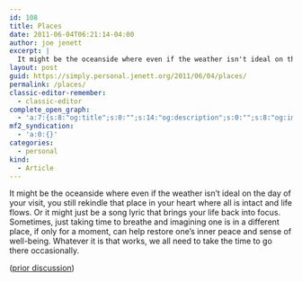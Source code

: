 ```yaml
---
id: 108
title: Places
date: 2011-06-04T06:21:14-04:00
author: joe jenett
excerpt: |
  It might be the oceanside where even if the weather isn't ideal on the day of your visit, you still rekindle that place in your heart where all is intact and life flows. Or it might just be a song lyric that brings your life back into focus. Sometimes, just taking time to breathe and imagining one is in a different place, if only for a moment, can help restore one's inner peace and sense of well-being. Whatever it is that works, we all need to take the time to go there occasionally.
layout: post
guid: https://simply.personal.jenett.org/2011/06/04/places/
permalink: /places/
classic-editor-remember:
  - classic-editor
complete_open_graph:
  - 'a:7:{s:8:"og:title";s:0:"";s:14:"og:description";s:0:"";s:8:"og:image";s:0:"";s:7:"og:type";s:0:"";s:12:"twitter:card";s:7:"summary";s:19:"twitter:description";s:0:"";s:15:"twitter:creator";s:0:"";}'
mf2_syndication:
  - 'a:0:{}'
categories:
  - personal
kind:
  - Article
---
```

It might be the oceanside where even if the weather isn’t ideal on the day of your visit, you still rekindle that place in your heart where all is intact and life flows. Or it might just be a song lyric that brings your life back into focus. Sometimes, just taking time to breathe and imagining one is in a different place, if only for a moment, can help restore one’s inner peace and sense of well-being. Whatever it is that works, we all need to take the time to go there occasionally.

([prior discussion](https://disqus.com/home/discussion/jenettsimplypersonal/jenettsimplypersonal_places/))